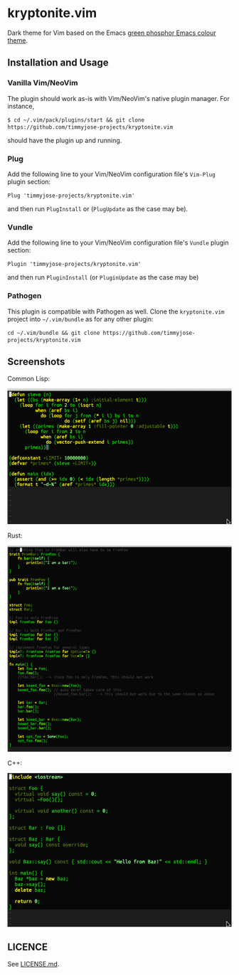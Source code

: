 # kryptonite.vim

Dark theme for Vim based on the Emacs [green phosphor Emacs colour theme](https://github.com/aalpern/emacs-color-theme-green-phosphor).

## Installation and Usage

### Vanilla Vim/NeoVim

The plugin should work as-is with Vim/NeoVim's native plugin manager. For instance, 

```
$ cd ~/.vim/pack/plugins/start && git clone https://github.com/timmyjose-projects/kryptonite.vim

```
should have the plugin up and running.

### Plug

Add the following line to your Vim/NeoVim configuration file's `Vim-Plug` plugin section:

```
Plug 'timmyjose-projects/kryptonite.vim'
```
and then run `PlugInstall` or (`PlugUpdate` as the case may be).

### Vundle

Add the following line to your Vim/NeoVim configuration file's `Vundle` plugin section:

```
Plugin 'timmyjose-projects/kryptonite.vim'
```

and then run `PluginInstall` (or `PluginUpdate` as the case may be)

### Pathogen

This plugin is compatible with Pathogen as well. Clone the `kryptonite.vim` project into `~/.vim/bundle` as for any
other plugin:

```
cd ~/.vim/bundle && git clone https://github.com/timmyjose-projects/kryptonite.vim
```

## Screenshots

Common Lisp:

![Common Lisp](https://github.com/timmyjose-projects/screenshots/blob/f4b3177b4bf765cc646332d6e71a8136b1daf8ba/kryptonite.vim/cl.png)

Rust:

![Rust](https://github.com/timmyjose-projects/screenshots/blob/f4b3177b4bf765cc646332d6e71a8136b1daf8ba/kryptonite.vim/rust.png)

C++:

![C++](https://github.com/timmyjose-projects/screenshots/blob/f4b3177b4bf765cc646332d6e71a8136b1daf8ba/kryptonite.vim/cpp.png)


## LICENCE

See [LICENSE.md](LICENSE.md).